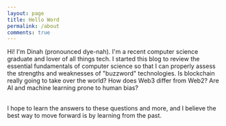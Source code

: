```yaml
---
layout: page
title: Hello Word
permalink: /about
comments: true
---
```


<div class="row justify-content-between">
<div class="col-md-8 pr-5">

<p>Hi! I'm Dinah (pronounced dye-nah). I'm a recent computer science graduate and lover of all things tech. I started this blog to review the essential fundamentals of computer science so that I can properly assess the strengths and weaknesses of "buzzword" technologies. Is blockchain really going to take over the world? How does Web3 differ from Web2? Are AI and machine learning prone to human bias?  <br><br>
  
I hope to learn the answers to these questions and more, and I believe the best way to move forward is by learning from the past. </p>

<br><br>
</div>
</div>
